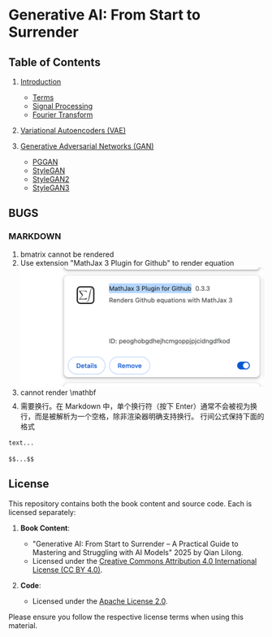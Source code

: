 # Generative AI: From Start to Surrender

## Table of Contents

1. [Introduction](book/chapter%201%20Introduction)
   - [Terms](book/chapter%201%20Introduction/1.1%20terminology.md)
   - [Signal Processing](book/chapter%201%20Introduction/1.3%20signal%20processing.md)
   - [Fourier Transform](book/chapter%201%20Introduction/1.2%20fourier%20transform.md)

2. [Variational Autoencoders (VAE)](book/chapter%202%20VAE)

3. [Generative Adversarial Networks (GAN)](book/chapter%203%20GAN)
   - [PGGAN](book/chapter%203%20GAN/2.2%20pggan/paper.md)
   - [StyleGAN](book/chapter%203%20GAN/2.3%20stylegan/paper.md)
   - [StyleGAN2](book/chapter%203%20GAN/2.4%20stylegan2/paper.md)
   - [StyleGAN3](book/chapter%203%20GAN/2.5%20stylegan%203/paper.md)

## BUGS
### MARKDOWN
   1. bmatrix cannot be rendered
   2. Use extension "MathJax 3 Plugin for Github" to render equation![alt text](docs/images/image-12.png)
   3. cannot render \mathbf
   4. $$ $$ 需要换行。在 Markdown 中，单个换行符（按下 Enter）通常不会被视为换行，而是被解析为一个空格，除非渲染器明确支持换行。
   行间公式保持下面的格式
   ```
   text...

   $$...$$
   ```


## License

This repository contains both the book content and source code. Each is licensed separately:

1. **Book Content**:

   - "Generative AI: From Start to Surrender – A Practical Guide to Mastering and Struggling with AI Models"  2025 by Qian Lilong.
   - Licensed under the [Creative Commons Attribution 4.0 International License (CC BY 4.0)](https://creativecommons.org/licenses/by/4.0/).
2. **Code**:

   - Licensed under the [Apache License 2.0](http://www.apache.org/licenses/LICENSE-2.0).

Please ensure you follow the respective license terms when using this material.
